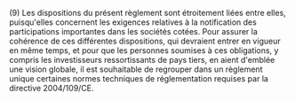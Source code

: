 (9) Les dispositions du présent règlement sont étroitement liées entre elles, puisqu'elles concernent les exigences relatives à la notification des participations importantes dans les sociétés cotées. Pour assurer la cohérence de ces différentes dispositions, qui devraient entrer en vigueur en même temps, et pour que les personnes soumises à ces obligations, y compris les investisseurs ressortissants de pays tiers, en aient d'emblée une vision globale, il est souhaitable de regrouper dans un règlement unique certaines normes techniques de réglementation requises par la directive 2004/109/CE.